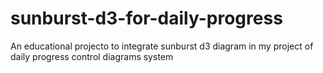 # sunburst-d3-for-daily-progress
An educational projecto to integrate sunburst d3 diagram in my project of daily progress control diagrams system
